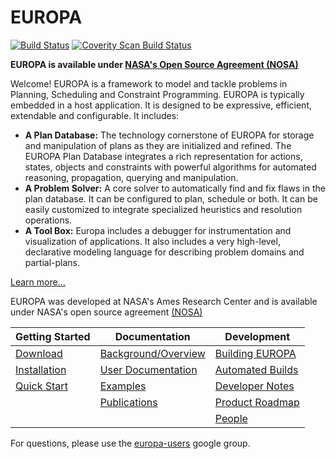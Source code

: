 # EUROPA 

[![Build Status](https://travis-ci.org/nasa/europa.svg?branch=master)](https://travis-ci.org/nasa/europa) <a href="https://scan.coverity.com/projects/3615">
  <img alt="Coverity Scan Build Status"
       src="https://scan.coverity.com/projects/3615/badge.svg"/>
</a>

**EUROPA is available under [NASA's Open Source Agreement (NOSA) ](http://opensource.arc.nasa.gov/page/nosa-software-agreement)**

Welcome!  EUROPA is a framework to model and tackle problems in Planning, Scheduling and Constraint Programming. EUROPA is typically embedded in a host application. It is designed to be expressive, efficient, extendable and configurable. It includes:
 
- **A Plan Database:** The technology cornerstone of EUROPA for storage and manipulation of plans as they are initialized and refined. The EUROPA Plan Database integrates a rich representation for actions, states, objects and constraints with powerful algorithms for automated reasoning, propagation, querying and manipulation.
- **A Problem Solver:** A core solver to automatically find and fix flaws in the plan database. It can be configured to plan, schedule or both. It can be easily customized to integrate specialized heuristics and resolution operations.
- **A Tool Box:** Europa includes a debugger for instrumentation and visualization of applications. It also includes a very high-level, declarative modeling language for describing problem domains and partial-plans.

[Learn more...](What-Is-Europa)

EUROPA was developed at NASA's Ames Research Center and is available under NASA's open source agreement [(NOSA)](http://opensource.arc.nasa.gov/page/nosa-software-agreement) 

|**Getting Started**|**Documentation**|**Development**|
|-------------------|-----------------|---------------|
|[Download](Europa-Download)|[Background/Overview](Europa-Background)|[Building EUROPA](Building-Europa)|
|[Installation](Europa-Installation)|[User Documentation](Europa-Docs)|[Automated Builds](Nightly-Builds)|
|[Quick Start](Quick-Start)|[Examples](Europa-Examples)|[Developer Notes](Misc-Development)|
||[Publications](Europa-Publications)|[Product Roadmap](Europa-Roadmap)|
|||[People](Europa-Team)|

For questions, please use the [europa-users](http://groups.google.com/group/europa-users) google group.